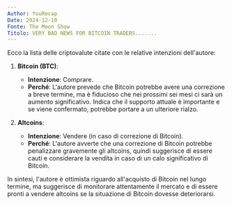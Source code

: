 ```yaml
---
Author: YouRecap
Date: 2024-12-10
Fonte: The Moon Show
Titolo: VERY BAD NEWS FOR BITCOIN TRADERS.......
---
```


Ecco la lista delle criptovalute citate con le relative intenzioni dell'autore:

1. **Bitcoin (BTC)**: 
   - **Intenzione**: Comprare. 
   - **Perché**: L'autore prevede che Bitcoin potrebbe avere una correzione a breve termine, ma è fiducioso che nei prossimi sei mesi ci sarà un aumento significativo. Indica che il supporto attuale è importante e se viene confermato, potrebbe portare a un ulteriore rialzo.

2. **Altcoins**:
   - **Intenzione**: Vendere (in caso di correzione di Bitcoin).
   - **Perché**: L'autore avverte che una correzione di Bitcoin potrebbe penalizzare gravemente gli altcoins, quindi suggerisce di essere cauti e considerare la vendita in caso di un calo significativo di Bitcoin. 

In sintesi, l'autore è ottimista riguardo all'acquisto di Bitcoin nel lungo termine, ma suggerisce di monitorare attentamente il mercato e di essere pronti a vendere altcoins se la situazione di Bitcoin dovesse deteriorarsi.
